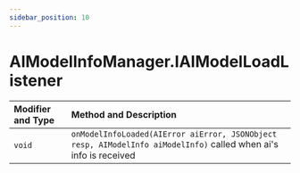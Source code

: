 ```yaml
---
sidebar_position: 10
---
```


# AIModelInfoManager.IAIModelLoadListener

| Modifier and Type | Method and Description                                       |
| :---------------- | :----------------------------------------------------------- |
| `void`            | `onModelInfoLoaded(AIError aiError, JSONObject resp, AIModelInfo aiModelInfo)` called when ai's info is received |
